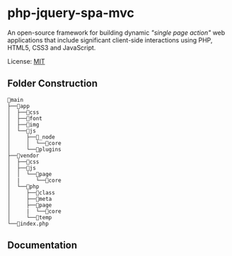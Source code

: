 # php-jquery-spa-mvc
An open-source framework for building dynamic _"single page action"_ web applications that include significant client-side interactions using PHP, HTML5, CSS3 and JavaScript.

License: [MIT](https://github.com/ryzaer/php-jquery-spa-mvc/blob/main/LICENSE)
## Folder Construction
```
📂main
├──📂app
│  ├──📂css
│  ├──📂font
│  ├──📂img
│  └──📂js
│     ├──📂_node
│     │  └──📂core
│     └──📂plugins
├──📂vendor
│  ├──📂css
│  ├──📂js
│  │  └──📂page
│  |     └──📂core
│  └──📂php
│     ├──📂class
│     ├──📂meta
│     ├──📂page
│     |  └──📂core
│     └──📂temp 
└──📄index.php
```
## Documentation

